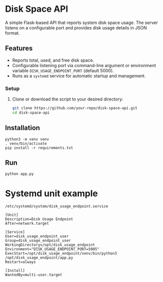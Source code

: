 # Disk Space API

A simple Flask-based API that reports system disk space usage. The server listens on a configurable port and provides disk usage details in JSON format.

## Features
- Reports total, used, and free disk space.
- Configurable listening port via command-line argument or environment variable `DISK_USAGE_ENDPOINT_PORT` (default 5000).
- Runs as a `systemd` service for automatic startup and management.

### Setup
1. Clone or download the script to your desired directory:
   ```sh
   git clone https://github.com/your-repo/disk-space-api.git
   cd disk-space-api
   ```

## Installation

```
python3 -m venv venv
. venv/bin/activate
pip install -r requirements.txt
```


## Run
```
python app.py
```

# Systemd unit example
`/etc/systemd/system/disk_usage_endpoint.service`
```
[Unit]
Description=Disk Usage Endpoint
After=network.target

[Service]
User=disk_usage_endpoint_user
Group=disk_usage_endpoint_user
WorkingDirectory=/opt/disk_usage_endpoint
Environment="DISK_USAGE_ENDPOINT_PORT=5005"
ExecStart=/opt/disk_usage_endpoint/venv/bin/python3 /opt/disk_usage_endpoint/app.py
Restart=always

[Install]
WantedBy=multi-user.target
```
